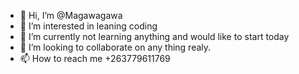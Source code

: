 - 👋 Hi, I’m @Magawagawa
- 👀 I’m interested in leaning coding
- 🌱 I’m currently not learning anything and would like to start today
- 💞️ I’m looking to collaborate on any thing realy.
- 📫 How to reach me +263779611769

<!---
Magawagawa/Magawagawa is a ✨ special ✨ repository because its `README.md` (this file) appears on your GitHub profile.
You can click the Preview link to take a look at your changes.
--->
